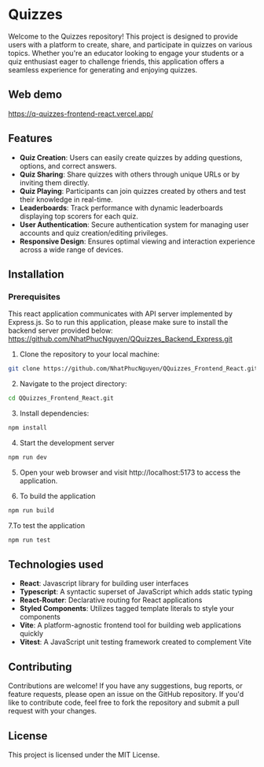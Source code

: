 # Quizzes

Welcome to the Quizzes repository! This project is designed to provide users with a platform to create, share, and participate in quizzes on various topics. Whether you're an educator looking to engage your students or a quiz enthusiast eager to challenge friends, this application offers a seamless experience for generating and enjoying quizzes.

## Web demo

https://q-quizzes-frontend-react.vercel.app/

## Features

- **Quiz Creation**: Users can easily create quizzes by adding questions, options, and correct answers.
- **Quiz Sharing**: Share quizzes with others through unique URLs or by inviting them directly.
- **Quiz Playing**: Participants can join quizzes created by others and test their knowledge in real-time.
- **Leaderboards**: Track performance with dynamic leaderboards displaying top scorers for each quiz.
- **User Authentication**: Secure authentication system for managing user accounts and quiz creation/editing privileges.
- **Responsive Design**: Ensures optimal viewing and interaction experience across a wide range of devices.

## Installation

### Prerequisites

This react application communicates with API server implemented by Express.js. So to run this application, please make sure to install the backend server provided below:
https://github.com/NhatPhucNguyen/QQuizzes_Backend_Express.git

1. Clone the repository to your local machine:

```bash
git clone https://github.com/NhatPhucNguyen/QQuizzes_Frontend_React.git
```

2. Navigate to the project directory:

```bash
cd QQuizzes_Frontend_React.git
```

3. Install dependencies:

```bash
npm install
```

4. Start the development server

```bash
npm run dev
```

5. Open your web browser and visit http://localhost:5173 to access the application.

6. To build the application

```bash
npm run build
```

7.To test the application

```bash
npm run test
```

## Technologies used

- **React**: Javascript library for building user interfaces
- **Typescript**: A syntactic superset of JavaScript which adds static typing
- **React-Router**: Declarative routing for React applications
- **Styled Components**: Utilizes tagged template literals to style your components
- **Vite**: A platform-agnostic frontend tool for building web applications quickly
- **Vitest**: A JavaScript unit testing framework created to complement Vite

## Contributing

Contributions are welcome! If you have any suggestions, bug reports, or feature requests, please open an issue on the GitHub repository. If you'd like to contribute code, feel free to fork the repository and submit a pull request with your changes.

## License

This project is licensed under the MIT License.
